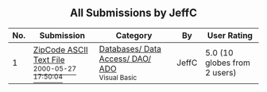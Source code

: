 ﻿<div align="center">

## All Submissions by JeffC

</div>

No.  | Submission | Category | By   | User Rating
---- | ---------- | -------- | ---- | -----------
1 | [ZipCode ASCII Text File<br /><sup>2000-05-27 17:50:04</sup>](https://github.com/Planet-Source-Code/jeffc-zipcode-ascii-text-file__1-8412) | [Databases/ Data Access/ DAO/ ADO<br /><sup>Visual Basic</sup>](../ByCategory/databases-data-access-dao-ado__1-6.md) | JeffC | 5.0 (10 globes from 2 users)
